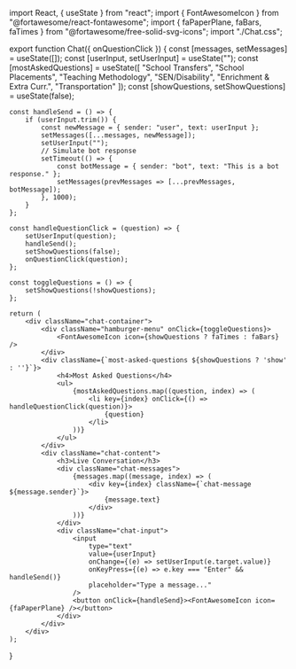 import React, { useState } from "react";
import { FontAwesomeIcon } from "@fortawesome/react-fontawesome";
import { faPaperPlane, faBars, faTimes } from "@fortawesome/free-solid-svg-icons";
import "./Chat.css";

export function Chat({ onQuestionClick }) {
    const [messages, setMessages] = useState([]);
    const [userInput, setUserInput] = useState("");
    const [mostAskedQuestions] = useState([
        "School Transfers",
        "School Placements",
        "Teaching Methodology",
        "SEN/Disability",
        "Enrichment & Extra Curr.",
        "Transportation"
    ]);
    const [showQuestions, setShowQuestions] = useState(false);

    const handleSend = () => {
        if (userInput.trim()) {
            const newMessage = { sender: "user", text: userInput };
            setMessages([...messages, newMessage]);
            setUserInput("");
            // Simulate bot response
            setTimeout(() => {
                const botMessage = { sender: "bot", text: "This is a bot response." };
                setMessages(prevMessages => [...prevMessages, botMessage]);
            }, 1000);
        }
    };

    const handleQuestionClick = (question) => {
        setUserInput(question);
        handleSend();
        setShowQuestions(false);
        onQuestionClick(question);
    };

    const toggleQuestions = () => {
        setShowQuestions(!showQuestions);
    };

    return (
        <div className="chat-container">
            <div className="hamburger-menu" onClick={toggleQuestions}>
                <FontAwesomeIcon icon={showQuestions ? faTimes : faBars} />
            </div>
            <div className={`most-asked-questions ${showQuestions ? 'show' : ''}`}>
                <h4>Most Asked Questions</h4>
                <ul>
                    {mostAskedQuestions.map((question, index) => (
                        <li key={index} onClick={() => handleQuestionClick(question)}>
                            {question}
                        </li>
                    ))}
                </ul>
            </div>
            <div className="chat-content">
                <h3>Live Conversation</h3>
                <div className="chat-messages">
                    {messages.map((message, index) => (
                        <div key={index} className={`chat-message ${message.sender}`}>
                            {message.text}
                        </div>
                    ))}
                </div>
                <div className="chat-input">
                    <input
                        type="text"
                        value={userInput}
                        onChange={(e) => setUserInput(e.target.value)}
                        onKeyPress={(e) => e.key === "Enter" && handleSend()}
                        placeholder="Type a message..."
                    />
                    <button onClick={handleSend}><FontAwesomeIcon icon={faPaperPlane} /></button>
                </div>
            </div>
        </div>
    );
}






